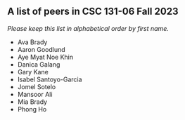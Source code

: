 A list of peers in CSC 131-06 Fall 2023
--------------------------------------------------

*Please keep this list in alphabetical order by first name.*
* Ava Brady
* Aaron Goodlund
* Aye Myat Noe Khin
* Danica Galang
* Gary Kane
* Isabel Santoyo-Garcia
* Jomel Sotelo
* Mansoor Ali
* Mia Brady
* Phong Ho

